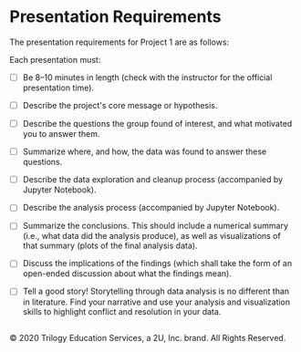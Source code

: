 # Presentation Requirements

The presentation requirements for Project 1 are as follows:

Each presentation must:

* [ ] Be 8–10 minutes in length (check with the instructor for the official presentation time).

* [ ] Describe the project's core message or hypothesis.

* [ ] Describe the questions the group found of interest, and what motivated you to answer them.

* [ ] Summarize where, and how, the data was found to answer these questions.

* [ ] Describe the data exploration and cleanup process (accompanied by Jupyter Notebook).

* [ ] Describe the analysis process (accompanied by Jupyter Notebook).

* [ ] Summarize the conclusions. This should include a numerical summary (i.e., what data did the analysis produce), as well as visualizations of that summary (plots of the final analysis data).

* [ ] Discuss the implications of the findings (which shall take the form of an open-ended discussion about what the findings mean).

* [ ] Tell a good story! Storytelling through data analysis is no different than in literature. Find your narrative and use your analysis and visualization skills to highlight conflict and resolution in your data.

## 

© 2020 Trilogy Education Services, a 2U, Inc. brand. All Rights Reserved.
